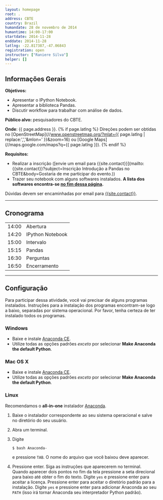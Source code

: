 ```yaml
---
layout: homepage
root: .
address: CBTE
country: Brazil
humandate: 28 de novembro de 2014
humantime: 14:00-17:00
startdate: 2014-11-28
enddate: 2014-11-28
latlng: -22.817387,-47.06843
registration: open
instructor: ["Raniere Silva"]
helper: []
---
```


## Informações Gerais

**Objetivos:**

-   Apresentar o IPython Notebook.
-   Apresentar a biblioteca Pandas.
-   Discutir workflow para trabalhar com análise de dados.

**Público alvo:** pesquisadores do CBTE.

**Onde**: {{ page.address }}.
{% if page.latlng %}
Direções podem ser obtidas no
[OpenStreetMap](//www.openstreetmap.org/?mlat={{ page.latlng | replace:',','&mlon=' }}&zoom=16)
ou
[Google Maps](//maps.google.com/maps?q={{ page.latlng }}).
{% endif %}

**Requisitos:**

-   Realizar a inscrição ([envie um email para
    {{site.contact}}](mailto:{{site.contact}}?subject=Inscrição Introdução a Pandas no CBTE&body=Gostaria de me participar do evento.))
-   Trazer seu notebook com alguns softwares instalados. **A lista dos
    softwares encontra-se [no fim dessa página](#configurao).**

Dúvidas devem ser encaminhadas por email para
[{{site.contact}}](mailto:{{site.contact}}).

<hr/>

## Cronograma

<table class="table table-striped">
<tr> <td>14:00</td> <td>Abertura</td> </tr>
<tr> <td>14:20</td> <td>IPython Notebook</td> </tr>
<tr> <td>15:00</td> <td>Intervalo</td> </tr>
<tr> <td>15:15</td> <td>Pandas</td> </tr>
<tr> <td>16:30</td> <td>Perguntas</td> </tr>
<tr> <td>16:50</td> <td>Encerramento</td> </tr>
</table>

<hr/>

## Configuração

Para participar dessa atividade, você vai precisar de
alguns programas instalados. Instruções para a instalação dos programas
encontram-se logo a baixo, separadas por sistema operacional. Por favor, tenha
certeza de ter instalado todos os programas.

### Windows

-   Baixe e instale [Anaconda CE](http://continuum.io/anacondace.html).
-   Utilize todas as opções padrões *exceto* por selecionar **Make
    Anaconda the default Python**.

### Mac OS X

-   Baixe e instale [Anaconda CE](http://continuum.io/anacondace.html).
-   Utilize todas as opções padrões *exceto* por selecionar **Make
    Anaconda the default Python**.

### Linux

Recomendamos o **all-in-one** instalador
[Anaconda](http://continuum.io/downloads.html).

1.  Baixe o instalador correspondente ao seu sistema operacional e salve
    no diretório do seu usuário.
2.  Abra um terminal.
3.  Digite

    ~~~
    $ bash Anaconda-
    ~~~

    e pressione `TAB`. O nome do arquivo que você baixou deve aparecer.

4.  Pressione enter. Siga as instruções que aparecerem no terminal.
    Quando aparecer dois pontos no fim da tela pressione a seta
    direcional para baixo até obter o fim do texto. Digite `yes` e
    pressione enter para aceitar a licença. Pressione enter para aceitar
    o diretório padrão para a instalação. Digite `yes` e pressione enter
    para adicionar Anaconda ao seu `PATH` (isso irá tornar Anaconda seu
    interpretador Python padrão).
